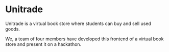 # Unitrade
Unitrade is a virtual book store where students can buy and sell used goods.

We, a team of four members have developed this frontend of a virtual book store and present it on a hackathon.
